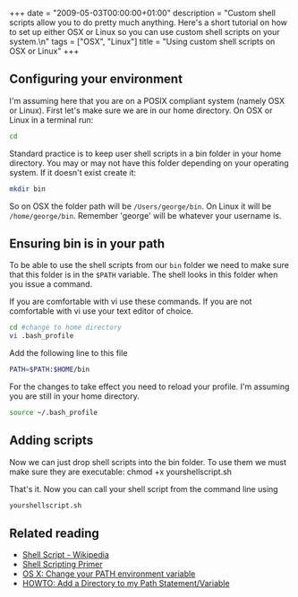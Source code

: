 +++
date = "2009-05-03T00:00:00+01:00"
description = "Custom shell scripts allow you to do pretty much anything. Here's a short tutorial on how to set up either OSX or Linux so you can use custom shell scripts on your system.\n"
tags = ["OSX", "Linux"]
title = "Using custom shell scripts on OSX or Linux"
+++

## Configuring your environment

I'm assuming here that you are on a POSIX compliant system (namely OSX or
Linux). First let's make sure we are in our home directory. On OSX or Linux in a
terminal run:

```sh
cd
```

Standard practice is to keep user shell scripts in a bin folder in your home
directory. You may or may not have this folder depending on your operating
system. If it doesn't exist create it:

```sh
mkdir bin
```

So on OSX the folder path will be `/Users/george/bin`. On Linux it will be
`/home/george/bin`. Remember 'george' will be whatever your username is.

## Ensuring bin is in your path

To be able to use the shell scripts from our `bin` folder we need to make sure
that this folder is in the `$PATH` variable. The shell looks in this folder when
you issue a command.

If you are comfortable with vi use these commands. If you are not comfortable
with vi use your text editor of choice.

```sh
cd #change to home directory
vi .bash_profile
```

Add the following line to this file

```sh
PATH=$PATH:$HOME/bin
```

For the changes to take effect you need to reload your profile. I'm assuming you
are still in your home directory.

```sh
source ~/.bash_profile
```

## Adding scripts

Now we can just drop shell scripts into the bin folder. To use them we must make
sure they are executable: chmod +x yourshellscript.sh

That's it. Now you can call your shell script from the command line using

```sh
yourshellscript.sh
```

## Related reading

- [Shell Script - Wikipedia][2]
- [Shell Scripting Primer][3]
- [OS X: Change your PATH environment variable][4]
- [HOWTO: Add a Directory to my Path Statement/Variable][5]

[1]:
  http://www.tech-recipes.com/rx/2618/os_x_easily_edit_hidden_configuration_files_with_textedit/
[2]: http://en.wikipedia.org/wiki/Shell_script
[3]:
  http://developer.apple.com/documentation/opensource/Conceptual/ShellScripting/index.html
[4]: http://www.tech-recipes.com/rx/2621/os_x_change_path_environment_variable/
[5]:
  http://www.everyjoe.com/newlinuxuser/howto-add-a-directory-to-my-path-statementvariable/
